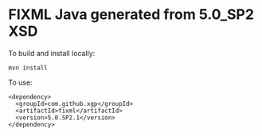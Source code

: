 # FIXML Java generated from 5.0_SP2 XSD


To build and install locally:

    mvn install


To use:

    <dependency>
      <groupId>com.github.xgp</groupId>
      <artifactId>fixml</artifactId>
      <version>5.0.SP2.1</version>
    </dependency>

